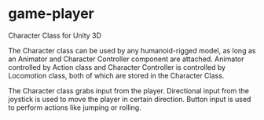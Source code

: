 # game-player

Character Class for Unity 3D

The Character class can be used by any humanoid-rigged model, as long as an Animator and Character Controller component are attached.
Animator controlled by Action class and Character Controller is controlled by Locomotion class, both of which are stored in the Character Class.

The Character class grabs input from the player. Directional input from the joystick is used to move the player in certain direction.
Button input is used to perform actions like jumping or rolling.


